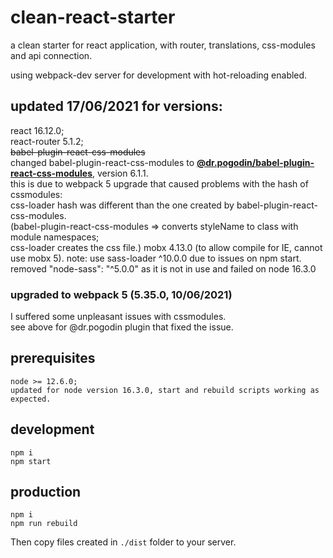 # clean-react-starter
a clean starter for react application, with router, translations, css-modules and api connection.

using webpack-dev server for development with hot-reloading enabled.

## updated 17/06/2021 for versions:
react 16.12.0;  
react-router 5.1.2;  
~~babel-plugin-react-css-modules~~  
changed babel-plugin-react-css-modules to **[@dr.pogodin/babel-plugin-react-css-modules](https://github.com/birdofpreyru/babel-plugin-react-css-modules)**, version 6.1.1.  
this is due to webpack 5 upgrade that caused problems with the hash of cssmodules:   
css-loader hash was different than the one created by babel-plugin-react-css-modules.  
(babel-plugin-react-css-modules => converts styleName to class with module namespaces;   
css-loader creates the css file.)
mobx 4.13.0 (to allow compile for IE, cannot use mobx 5).
note: use sass-loader ^10.0.0 due to issues on npm start.
removed "node-sass": "^5.0.0" as it is not in use and failed on node 16.3.0

### upgraded to webpack 5 (5.35.0, 10/06/2021)
I suffered some unpleasant issues with cssmodules.  
see above for @dr.pogodin plugin that fixed the issue.

prerequisites
------------
```
node >= 12.6.0;
updated for node version 16.3.0, start and rebuild scripts working as expected.
```
development
-----------
```
npm i
npm start
```

production
----------
```
npm i
npm run rebuild
```

Then copy files created in `./dist` folder to your server.

